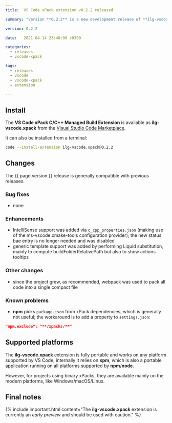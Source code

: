 ```yaml
---
title:  VS Code xPack extension v0.2.2 released

summary: "Version **0.2.2** is a new development release of **ilg-vscode.xpack**; it adds IntelliSense support."

version: 0.2.2

date:   2021-04-14 23:40:00 +0300

categories:
  - releases
  - vscode-xpack

tags:
  - releases
  - vscode
  - vscode-xpack
  - extension

---
```


## Install

The **VS Code xPack C/C++ Managed Build Extension** is
available as **ilg-vscode.xpack** from the
[Visual Studio Code Marketplace](https://marketplace.visualstudio.com/items?itemName=ilg-vscode.xpack).

It can also be installed from a terminal:

```sh
code --install-extension ilg-vscode.xpack@0.2.2
```

## Changes

The {{ page.version }} release
is generally compatible with previous releases.

### Bug fixes

- none

### Enhancements

- IntelliSense support was added via `c_cpp_properties.json`
(making use of the ms-vscode.cmake-tools configuration provider);
the new status bae entry is no longer needed and was disabled
- generic template support was added by performing Liquid substitution,
mainly to compute buildFolderRelativePath but also to show actions tooltips

### Other changes

- since the project grew, as recommended, webpack was used to pack all code into a single compact file

### Known problems

- **npm** picks `package.json` from xPack dependencies, which is generally
  not useful; the workaround is to add a property to `settings.json`:

```json
"npm.exclude": "**/xpacks/**"
```

## Supported platforms

The **ilg-vscode.xpack** extension is fully portable and works on any
platform supported by VS Code; internally it relies on **xpm**, which
is also a portable application running on all platforms supported
by **npm**/**node**.

However, for projects using binary xPacks, they are available mainly
on the modern platforms, like Windows/macOS/Linux.

## Final notes

{% include important.html content="The **ilg-vscode.xpack** extension
is currently an _early preview_ and should be used with caution." %}
